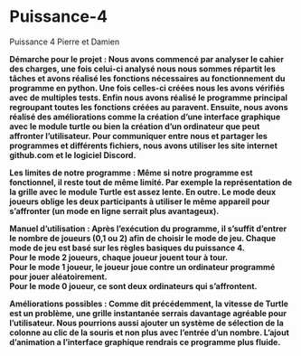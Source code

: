 # Puissance-4
Puissance 4 Pierre et Damien

<strong>Démarche pour le projet : <strong>
  Nous avons commencé par analyser le cahier des charges, une fois celui-ci analysé nous nous sommes répartit les tâches et avons réalisé les fonctions nécessaires au fonctionnement du programme en python. Une fois celles-ci créées nous les avons vérifiés avec de multiples tests. Enfin nous avons réalisé le programme principal regroupant toutes les fonctions créées au paravent. Ensuite, nous avons réalisé des améliorations comme la création d’une interface graphique avec le module turtle ou bien la création d’un ordinateur que peut affronter l’utilisateur.
Pour communiquer entre nous et partager les programmes et différents fichiers, nous avons utiliser les site internet github.com et le logiciel Discord.

Les limites de notre programme :
  Même si notre programme est fonctionnel, il reste tout de même limité. Par exemple la représentation de la grille avec le module Turtle est assez lente. En outre. Le mode deux joueurs oblige les deux participants à utiliser le même appareil pour s’affronter (un mode en ligne serrait plus avantageux).

Manuel d’utilisation :
  Après l’exécution du programme, il s’suffit d’entrer le nombre de joueurs (0,1 ou 2) afin de choisir le mode de jeu. Chaque mode de jeu est basé sur les règles basiques du puissance 4. <br>
Pour le mode 2 joueurs, chaque joueur jouent tour à tour.<br>
Pour le mode 1 joueur, le joueur joue contre un ordinateur programmé pour jouer aléatoirement. <br>
Pour le mode 0 joueur, ce sont deux ordinateurs qui s’affrontent.<br>

Améliorations possibles :
  Comme dit précédemment, la vitesse de Turtle est un problème, une grille instantanée serrais davantage agréable pour l’utilisateur. Nous pourrions aussi ajouter un système de sélection de la colonne au clic de la souris et non plus avec l’entrée d’un nombre. L’ajout d’animation a l’interface graphique rendrais ce programme plus fluide.
